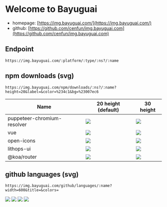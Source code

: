 # Welcome to Bayuguai 
- homepage: [https://img.bayuguai.com/](https://img.bayuguai.com/)
- github: [https://github.com/cenfun/img.bayuguai.com](https://github.com/cenfun/img.bayuguai.com)
## Endpoint
```
https://img.bayuguai.com/:platform/:type/:ns?/:name
```
## npm downloads (svg)
```
https://img.bayuguai.com/npm/downloads/:ns?/:name?height=20&label=&color=%234c1&bg=%23007ec6
```


|Name|20 height (default)|30 height|
|---|----|-----|
|puppeteer-chromium-resolver|![](https://img.bayuguai.com/npm/downloads/puppeteer-chromium-resolver)|![](https://img.bayuguai.com/npm/downloads/puppeteer-chromium-resolver?height=30)|
|vue|![](https://img.bayuguai.com/npm/downloads/vue)|![](https://img.bayuguai.com/npm/downloads/vue?height=30)|
|open-icons|![](https://img.bayuguai.com/npm/downloads/open-icons?label=downloads)|![](https://img.bayuguai.com/npm/downloads/open-icons?height=30)|
|lithops-ui|![](https://img.bayuguai.com/npm/downloads/lithops-ui)|![](https://img.bayuguai.com/npm/downloads/lithops-ui?height=30)|
|@koa/router|![](https://img.bayuguai.com/npm/downloads/@koa/router)|![](https://img.bayuguai.com/npm/downloads/@koa/router?height=30)|
## github languages (svg)
```
https://img.bayuguai.com/github/languages/:name?width=600&title=&colors=
```
![](https://img.bayuguai.com/github/languages/cenfun)
![](https://img.bayuguai.com/github/languages/ruanyf)
![](https://img.bayuguai.com/github/languages/yyx990803?width=350)
![](https://img.bayuguai.com/github/languages/tj?width=700)